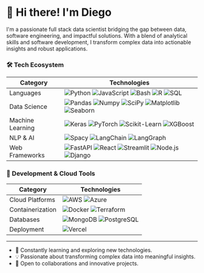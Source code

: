 # 👋 Hi there! I'm Diego

I'm a passionate full stack data scientist bridging the gap between data, software engineering, and impactful solutions. With a blend of analytical skills and software development, I transform complex data into actionable insights and robust applications.

### 🛠 Tech Ecosystem
| Category | Technologies |
|----------|--------------|
| Languages | ![Python](https://img.shields.io/badge/-Python-3776AB?style=flat-square&logo=python&logoColor=white) ![JavaScript](https://img.shields.io/badge/-JavaScript-F7DF1E?style=flat-square&logo=javascript&logoColor=black) ![Bash](https://img.shields.io/badge/-Bash-4EAA25?style=flat-square&logo=gnu-bash&logoColor=white) ![R](https://img.shields.io/badge/-R-276DC3?style=flat-square&logo=r&logoColor=white) ![SQL](https://img.shields.io/badge/-SQL-4479A1?style=flat-square&logo=postgresql&logoColor=white) |
| Data Science | ![Pandas](https://img.shields.io/badge/-Pandas-150458?style=flat-square&logo=pandas&logoColor=white) ![Numpy](https://img.shields.io/badge/-Numpy-013243?style=flat-square&logo=numpy&logoColor=white) ![SciPy](https://img.shields.io/badge/-SciPy-8CAAE6?style=flat-square&logo=scipy&logoColor=white) ![Matplotlib](https://img.shields.io/badge/-Matplotlib-11557C?style=flat-square&logo=matplotlib&logoColor=white) ![Seaborn](https://img.shields.io/badge/-Seaborn-4EAE53?style=flat-square&logo=seaborn&logoColor=white) |
| Machine Learning | ![Keras](https://img.shields.io/badge/-Keras-D00000?style=flat-square&logo=keras&logoColor=white) ![PyTorch](https://img.shields.io/badge/-PyTorch-EE4C2C?style=flat-square&logo=pytorch&logoColor=white) ![Scikit-Learn](https://img.shields.io/badge/-Scikit_Learn-F7931E?style=flat-square&logo=scikit-learn&logoColor=white) ![XGBoost](https://img.shields.io/badge/-XGBoost-311C87?style=flat-square&logo=xgboost&logoColor=white) |
| NLP & AI | ![Spacy](https://img.shields.io/badge/-Spacy-000000?style=flat-square&logo=spacy&logoColor=white) ![LangChain](https://img.shields.io/badge/-LangChain-000000?style=flat-square&logo=langchain&logoColor=white) ![LangGraph](https://img.shields.io/badge/-LangGraph-000000?style=flat-square&logo=langgraph&logoColor=white) |
| Web Frameworks| ![FastAPI](https://img.shields.io/badge/-FastAPI-009688?style=flat-square&logo=fastapi&logoColor=white) ![React](https://img.shields.io/badge/-React-61DAFB?style=flat-square&logo=react&logoColor=black) ![Streamlit](https://img.shields.io/badge/-Streamlit-FF4B4B?style=flat-square&logo=streamlit&logoColor=white) ![Node.js](https://img.shields.io/badge/-Node.js-339933?style=flat-square&logo=node.js&logoColor=white) ![Django](https://img.shields.io/badge/-Django-092E20?style=flat-square&logo=django&logoColor=white) 

### 🔧 Development & Cloud Tools
| Category | Technologies |
|----------|--------------|
| Cloud Platforms | ![AWS](https://img.shields.io/badge/-AWS-232F3E?style=flat-square&logo=amazon-aws&logoColor=white) ![Azure](https://img.shields.io/badge/-Azure-0089D6?style=flat-square&logo=microsoft-azure&logoColor=white) |
| Containerization | ![Docker](https://img.shields.io/badge/-Docker-2496ED?style=flat-square&logo=docker&logoColor=white) ![Terraform](https://img.shields.io/badge/-Terraform-623CE4?style=flat-square&logo=terraform&logoColor=white) |
| Databases | ![MongoDB](https://img.shields.io/badge/-MongoDB-47A248?style=flat-square&logo=mongodb&logoColor=white) ![PostgreSQL](https://img.shields.io/badge/-PostgreSQL-336791?style=flat-square&logo=postgresql&logoColor=white) |
| Deployment | ![Vercel](https://img.shields.io/badge/-Vercel-000000?style=flat-square&logo=vercel&logoColor=white) |

______

- 🌱 Constantly learning and exploring new technologies.
- 💡 Passionate about transforming complex data into meaningful insights.
- 🤝 Open to collaborations and innovative projects.
